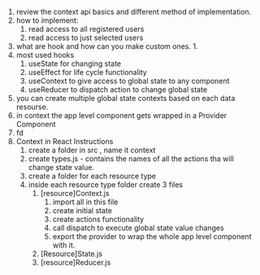 1. review the context api basics and different method of implementation. 
2. how to implement:
	1. read access to all registered users
	2. read access to just selected users
3. what are hook and how can you make custom ones. 
	1. 
4. most used hooks
	1. useState for changing state
	2. useEffect for life cycle functionality
	3. useContext to give access to global state to any component 
	4. useReducer to dispatch action to change global state
5. you can create multiple global state contexts based on each data resourse.
6. in context the app level component gets wrapped in a Provider Component
7. fd
8. Context in React Instructions
	1. create a folder in src , name it context
	2. create types.js - contains the names of all the actions tha will change state value.
	3. create a folder for each resource type
	4. inside each resource type folder create 3 files
		1. [resource]Context.js
			1. import all in this file 
			2. create initial state
			3. create actions functionality
			4. call dispatch to execute global state value changes
			5. export the provider to wrap the whole app level component with it.
		2. [Resource]State.js
		3. [resource]Reducer.js